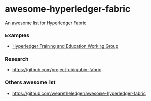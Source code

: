 # awesome-hyperledger-fabric
An awesome list for Hyperledger Fabric

### Examples
- [Hyperledger Training and Education Working Group](https://github.com/hyperledger/education)

### Research
- https://github.com/project-ubin/ubin-fabric

### Others awesome list
- https://github.com/wearetheledger/awesome-hyperledger-fabric
